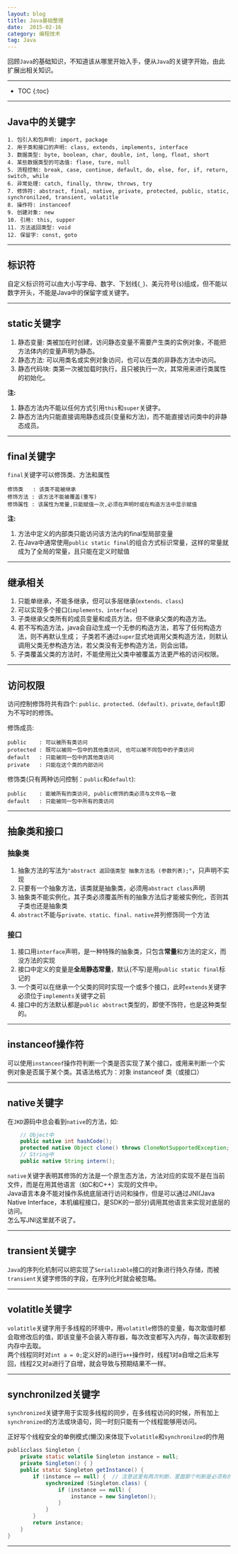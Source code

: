 ```yaml
---
layout: blog
title: Java基础整理
date:  2015-02-16
category: 编程技术
tag: Java
---
```



回顾`Java`的基础知识，不知道该从哪里开始入手，便从`Java`的关键字开始，由此扩展出相关知识。




*****

* TOC
{:toc}

*****

## Java中的关键字

~~~
1. 包引入和包声明: import, package
2. 用于类和接口的声明: class, extends, implements, interface
3. 数据类型: byte, boolean, char, double, int, long, float, short
4. 某些数据类型的可选值: flase, ture, null
5. 流程控制: break, case, continue, default, do, else, for, if, return, switch, while
6. 异常处理: catch, finally, throw, throws, try
7. 修饰符: abstract, final, native, private, protected, public, static, synchronilzed, transient, volatitle
8. 操作符: instanceof
9. 创建对象: new
10. 引用: this, supper
11. 方法返回类型: void
12. 保留字: const, goto
~~~

*****

## 标识符
自定义标识符可以由大小写字母、数字、下划线(`_`)、美元符号(`$`)组成，但不能以数字开头，不能是Java中的保留字或关键字。

*****

## static关键字

1. 静态变量: 类被加在时创建，访问静态变量不需要产生类的实例对象，不能把方法体内的变量声明为静态。
2. 静态方法: 可以用类名或实例对象访问，也可以在类的非静态方法中访问。
3. 静态代码块: 类第一次被加载时执行，且只被执行一次，其常用来进行类属性的初始化。

**注:**

1. 静态方法内不能以任何方式引用`this`和`super`关键字。
2. 静态方法内只能直接调用静态成员(变量和方法)，而不能直接访问类中的非静态成员。

*****

## final关键字
`final`关键字可以修饰类、方法和属性

~~~
修饰类   : 该类不能被继承
修饰方法 : 该方法不能被覆盖(重写)
修饰属性 : 该属性为常量,只能赋值一次,必须在声明时或在构造方法中显示赋值
~~~

**注:**

1. 方法中定义的内部类只能访问该方法内的final型局部变量
2. 在Java中通常使用`public static final`的组合方式标识常量，这样的常量就成为了全局的常量，且只能在定义时赋值

*****

## 继承相关

1. 只能单继承，不能多继承，但可以多层继承(`extends、class`)
2. 可以实现多个接口(`implements、interface`)
3. 子类继承父类所有的成员变量和成员方法，但不继承父类的构造方法。
4. 若不写构造方法，java会自动生成一个无参的构造方法，若写了任何构造方法，则不再默认生成；
   子类若不通过`super`显式地调用父类构造方法，则默认调用父类无参构造方法，若父类没有无参构造方法，则会出错。
5. 子类覆盖父类的方法时，不能使用比父类中被覆盖方法更严格的访问权限。

*****

## 访问权限
访问控制修饰符共有四个: `public、protected、(default)、private`, `default`即为不写时的修饰。

修饰成员:

~~~
public    : 可以被所有类访问
protected : 既可以被同一包中的其他类访问, 也可以被不同包中的子类访问
default   : 只能被同一包中的其他类访问
private   : 只能在这个类的内部访问
~~~

修饰类(只有两种访问控制：`public`和`default`):

~~~
public    : 能被所有的类访问, public修饰的类必须与文件名一致
default   : 只能被同一包中所有的类访问
~~~

*****

## 抽象类和接口

### 抽象类

1. 抽象方法的写法为`"abstract 返回值类型 抽象方法名 (参数列表);"`，只声明不实现
2. 只要有一个抽象方法，该类就是抽象类，必须用`abstract class`声明
3. 抽象类不能实例化，其子类必须覆盖所有的抽象方法后才能被实例化，否则其子类也还是抽象类
4. `abstract`不能与`private、static、final、native`并列修饰同一个方法

### 接口

1. 接口用`interface`声明，是一种特殊的抽象类，只包含**常量**和方法的定义，而没方法的实现
2. 接口中定义的变量是**全局静态常量**，默认(不写)是用`public static final`标记的
3. 一个类可以在继承一个父类的同时实现一个或多个接口，此时`extends`关键字必须位于`implements`关键字之前
3. 接口中的方法默认都是`public abstract`类型的，即使不饰符，也是这种类型的。

*****

## instanceof操作符

可以使用`instanceof`操作符判断一个类是否实现了某个接口，或用来判断一个实例对象是否属于某个类。其语法格式为：对象 instanceof 类（或接口）

*****

## native关键字

在`JKD`源码中总会看到`native`的方法，如:

~~~java
	// Object中
	public native int hashCode();
	protected native Object clone() throws CloneNotSupportedException;
	// String中
	public native String intern();
~~~
`native`关键字表明其修饰的方法是一个原生态方法，方法对应的实现不是在当前文件，而是在用其他语言（如C和C++）实现的文件中。  
Java语言本身不能对操作系统底层进行访问和操作，但是可以通过JNI(Java Native Interface，本机编程接口，是SDK的一部分)调用其他语言来实现对底层的访问。  
怎么写JNI这里就不说了。


*****

## transient关键字

`Java`的序列化机制可以把实现了`Serializable`接口的对象进行持久存储，而被`transient`关键字修饰的字段，在序列化时就会被忽略。

*****

## volatitle关键字

`volatitle`关键字用于多线程的环境中，用`volatitle`修饰的变量，每次取值时都会取修改后的值，即该变量不会装入寄存器，每次改变都写入内存，每次读取都到内存中去取。  
两个线程同时对`int a = 0;`定义好的`a`进行`a++`操作时，线程1对a自增之后未写回，线程2又对a进行了自增，就会导致与预期结果不一样。

*****

## synchronilzed关键字

`synchronized`关键字用于实现多线程的同步，在多线程访问的时候，所有加上`synchronized`的方法或块语句，同一时刻只能有一个线程能够用访问。

正好写个线程安全的单例模式(懒汉)来体现下`volatitle`和`synchronilzed`的作用

~~~java
publicclass Singleton {
    private static volatile Singleton instance = null;
    private Singleton() { }
    public static Singleton getInstance() {
        if (instance == null) {  // 注意这里有两次判断，里面那个判断是必须有的，外面这个判断可提高效率
            synchronized (Singleton.class) {
                if (instance == null) {
                    instance = new Singleton();
                }
            }
        }
        return instance;
    }
}
~~~






















*****
